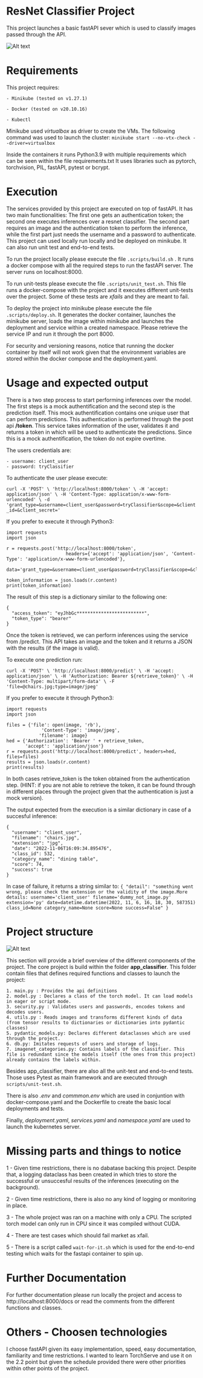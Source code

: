 # ResNet Classifier Project

This project launches a basic fastAPI sever which is used to classify images passed through the API. 

<img title="Project structure" alt="Alt text" src="pictures/initial_architecture_solution.png">


# Requirements

This project requires:

    - Minikube (tested on v1.27.1)

    - Docker (tested on v20.10.16)

    - Kubectl

Minikube used *virtualbox* as driver to create the VMs. The following command was used to launch the cluster: `minikube start --no-vtx-check --driver=virtualbox`

Inside the containers it runs Python3.9 with multiple requirements which can be seen within the file requirements.txt 
It uses libraries such as pytorch, torchvision, PIL, fastAPI, pytest or bcrypt.

# Execution

The services provided by this project are executed on top of fastAPI. It has two main functionalities: The first one gets 
an authentication token; the second one executes inferences over a resnet classifier. The second part requires an image
and the authentication token to perform the inference, while the first part just needs the username and a password to authenticate. This project can used locally run locally and be deployed on minikube. It can also run unit test and end-to-end tests. 

To run the project locally please execute the file `.scripts/build.sh` . It runs a docker compose with all the required 
steps to run the fastAPI server. The server runs on localhost:8000. 

To run unit-tests please execute the file `.scripts/unit_test.sh`. This file runs a docker-compose with the project and it executes different unit-tests over the project. Some of these tests are *xfails* and they are meant to fail.

To deploy the project into minikube please execute the file `.scripts/deploy.sh`. It generates the docker container, launches the minikube server, loads the image within minikube and launches the deployment and service within a created namespace. Please retrieve the service IP and run it through the port 8000.

For security and versioning reasons, notice that running the docker container by itself will not work given that the environment variables are stored within the docker compose and the deployment.yaml.

# Usage and expected output

There is a two step process to start performing inferences over the model. The first steps is a mock authentification and the second step is the prediction itself. This mock authentification contains one unique user that can perform predictions. 
This authentication is performed through the post api **/token**. This service takes information of the user, validates it and returns a token in which will be used to authenticate the predictions. Since this is a mock authentification, the token do not expire overtime.  

The users credentials are:
    
    - username: client_user
    - password: tryClassifier

To authenticate the user please execute:

`curl -X 'POST' \
  'http://localhost:8000/token' \
  -H 'accept: application/json' \
  -H 'Content-Type: application/x-www-form-urlencoded' \
  -d 'grant_type=&username=client_user&password=tryClassifier&scope=&client_id=&client_secret='`

If you prefer to execute it through Python3:

```
import requests
import json

r = requests.post('http://localhost:8000/token',
                      headers={'accept': 'application/json', 'Content-Type': 'application/x-www-form-urlencoded'},
                      data='grant_type=&username=client_user&password=tryClassifier&scope=&client_id=&client_secret=')
                      
token_information = json.loads(r.content)
print(token_information)

```
The result of this step is a dictionary similar to the following one:
```commandline
{
  "access_token": "eyJhbGc*************************",
  "token_type": "bearer"
}
```


Once the token is retrieved, we can perform inferences using the service from /predict. This API takes an image and the token and it returns a JSON with the results (if the image is valid).

To execute one prediction run:

`
curl -X 'POST' \
  'http://localhost:8000/predict' \
  -H 'accept: application/json' \
  -H 'Authorization: Bearer ${retrieve_token}' \
  -H 'Content-Type: multipart/form-data' \
  -F 'file=@chairs.jpg;type=image/jpeg'
`

If you prefer to execute it through Python3:

```
import requests
import json

files = {'file': open(image, 'rb'),
             'Content-Type': 'image/jpeg',
            'filename': image}
hed = {'Authorization': 'Bearer ' + retrieve_token,
       'accept': 'application/json'}
r = requests.post('http://localhost:8000/predict', headers=hed, files=files)
results = json.loads(r.content)
print(results)
```

In both cases retrieve_token is the token obtained from the authentication step. (HINT: if you are not able to retrieve the token, it can be found through in different places through the project given that the authentication is just a mock version).

The output expected from the execution is a similar dictionary in case of a succesful inference:
```commandline
{
  "username": "client_user",
  "filename": "chairs.jpg",
  "extension": "jpg",
  "date": "2022-11-06T16:09:34.895476",
  "class_id": 532,
  "category_name": "dining table",
  "score": 74,
  "success": true
}
```

In case of failure, it returns a string similar to:
`{
  "detail": "something went wrong, please check the extension or the validity of the image.More details: username='client_user' filename='dummy_not_image.py' extension='py' date=datetime.datetime(2022, 11, 6, 16, 18, 30, 587351) class_id=None category_name=None score=None success=False"
}`

# Project structure


<img title="Project structure" alt="Alt text" src="pictures/project_structure.png">

This section will provide a brief overview of the different components of the project. The core project is build within the folder **app_classifier**. This folder contain files that defines required functions and classes to launch the project:


    1. main.py : Provides the api definitions 
    2. model.py : Declares a class of the torch model. It can load models in eager or script mode.
    3. security.py : Validates users and passwords, encodes tokens and decodes users.
    4. utils.py : Reads images and transforms different kinds of data (from tensor results to dictionaries or dictionaries into pydantic classes)
    5. pydantic_models.py: Declares different dataclasses which are used through the project.
    6. db.py: Imitates requests of users and storage of logs.
    7. imagenet_categories.py: Contains labels of the classifier. This file is redundant since the models itself (the ones from this project) already contains the labels within.

Besides app_classifier, there are also all the unit-test and end-to-end tests. Those uses Pytest as main framework and are executed through `scripts/unit-test.sh`.

There is also *.env* and *commmon.env* which are used in conjuntion with docker-compose.yaml and the Dockerfile to create the basic local deployments and tests.

Finally, *deployment.yaml*, *services.yaml* and *namespace.yaml* are used to launch the kubernetes server.


# Missing parts and things to notice

1 - Given time restrictions, there is no dabatase backing this project. Despite that, a logging dataclass has been created in which tries to store the successful or
unsuccesful results of the inferences (executing on the background).

2 - Given time restrictions, there is also no any kind of logging or monitoring in place.

3 - The whole project was ran on a machine with only a CPU. The scripted torch model can only run in CPU since it was compiled without CUDA.

4 - There are test cases which should fail market as xfail.

5 - There is a script called `wait-for-it.sh` which is used for the end-to-end testing which waits for the fastapi container to spin up.


# Further Documentation

For further documentation please run locally the project and access to http://localhost:8000/docs or read the comments from the different functions and classes.
 
# Others - Choosen technologies

I choose fastAPI given its easy implementation, speed, easy documentation, familiarity and time restrictions. I wanted to learn TorchServe and use it on the 2.2 point but 
given the schedule provided there were other priorities within other points of the project.
